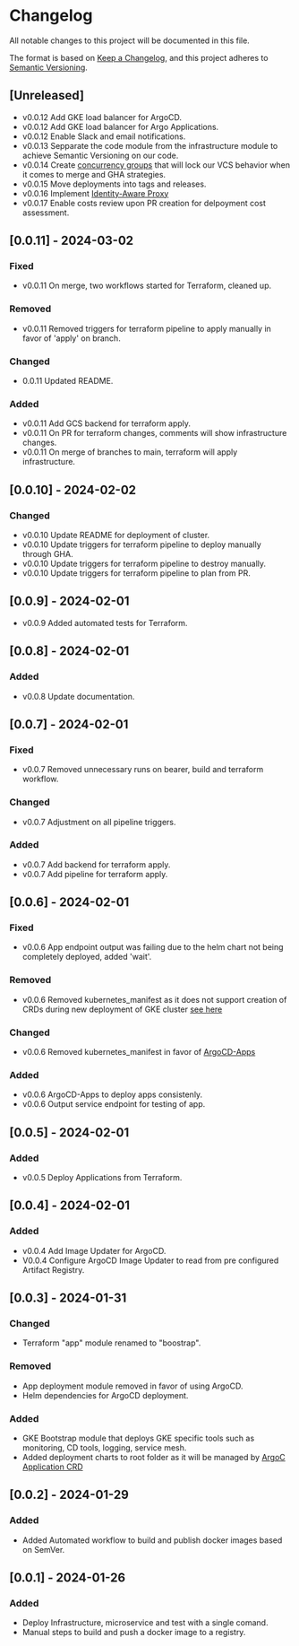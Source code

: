 # Changelog

All notable changes to this project will be documented in this file.

The format is based on [Keep a Changelog](https://keepachangelog.com/en/1.1.0/),
and this project adheres to [Semantic Versioning](https://semver.org/spec/v2.0.0.html).

## [Unreleased]

- v0.0.12 Add GKE load balancer for ArgoCD.
- v0.0.12 Add GKE load balancer for Argo Applications.
- v0.0.12 Enable Slack and email notifications.
- v0.0.13 Sepparate the code module from the infrastructure module to achieve Semantic Versioning on our code.
- v0.0.14 Create [concurrency groups](https://docs.github.com/en/actions/using-jobs/using-concurrency) that will lock our VCS behavior when it comes to merge and GHA strategies.
- v0.0.15 Move deployments into tags and releases.
- v0.0.16 Implement [Identity-Aware Proxy](https://cloud.google.com/security/products/iap?hl=en)
- v0.0.17 Enable costs review upon PR creation for delpoyment cost assessment.

## [0.0.11] - 2024-03-02

### Fixed

- v0.0.11 On merge, two workflows started for Terraform, cleaned up.

### Removed

- v0.0.11 Removed triggers for terraform pipeline to apply manually in favor of 'apply' on branch.

### Changed

- 0.0.11 Updated README.

### Added

- v0.0.11 Add GCS backend for terraform apply.
- v0.0.11 On PR for terraform changes, comments will show infrastructure changes.
- v0.0.11 On merge of branches to main, terraform will apply infrastructure.

## [0.0.10] - 2024-02-02

### Changed

- v0.0.10 Update README for deployment of cluster.
- v0.0.10 Update triggers for terraform pipeline to deploy manually through GHA.
- v0.0.10 Update triggers for terraform pipeline to destroy manually.
- v0.0.10 Update triggers for terraform pipeline to plan from PR.

## [0.0.9] - 2024-02-01

- v0.0.9 Added automated tests for Terraform.

## [0.0.8] - 2024-02-01

### Added

- v0.0.8 Update documentation.

## [0.0.7] - 2024-02-01

### Fixed

- v0.0.7 Removed unnecessary runs on bearer, build and terraform workflow.

### Changed

- v0.0.7 Adjustment on all pipeline triggers.

### Added

- v0.0.7 Add backend for terraform apply.
- v0.0.7 Add pipeline for terraform apply.

## [0.0.6] - 2024-02-01

### Fixed

- v0.0.6 App endpoint output was failing due to the helm chart not being completely deployed, added 'wait'.

### Removed

- v0.0.6 Removed kubernetes_manifest as it does not support creation of CRDs during new deployment of GKE cluster [see here](https://github.com/hashicorp/terraform-provider-kubernetes/issues/1775)

### Changed

- v0.0.6 Removed kubernetes_manifest in favor of [ArgoCD-Apps](https://artifacthub.io/packages/helm/argo/argocd-apps)

### Added

- v0.0.6 ArgoCD-Apps to deploy apps consistenly.
- v0.0.6 Output service endpoint for testing of app.

## [0.0.5] - 2024-02-01

### Added

- v0.0.5 Deploy Applications from Terraform.

## [0.0.4] - 2024-02-01

### Added

- v0.0.4 Add Image Updater for ArgoCD.
- V0.0.4 Configure ArgoCD Image Updater to read from pre configured Artifact Registry.

## [0.0.3] - 2024-01-31

### Changed

- Terraform "app" module renamed to "boostrap".

### Removed

- App deployment module removed in favor of using ArgoCD.
- Helm dependencies for ArgoCD deployment.

### Added

- GKE Bootstrap module that deploys GKE specific tools such as monitoring, CD tools, logging, service mesh.
- Added deployment charts to root folder as it will be managed by [ArgoC Application CRD](https://nandhabalanmarimuthu.medium.com/argo-cd-applications-b1e5bcb3c6af)

## [0.0.2] - 2024-01-29

### Added

- Added Automated workflow to build and publish docker images based on SemVer.

## [0.0.1] - 2024-01-26

### Added

- Deploy Infrastructure, microservice and test with a single comand.
- Manual steps to build and push a docker image to a registry.
